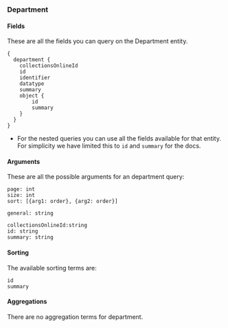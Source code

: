 ### Department

#### Fields
These are all the fields you can query on the Department entity. 
```
{
  department {
    collectionsOnlineId
    id
    identifier
    datatype
    summary
    object {
        id 
        summary
    }
  }
}
```
* For the nested queries you can use all the fields available for that entity. For simplicity we have limited this to `id` and `summary` for the docs.
#### Arguments
These are all the possible arguments for an department query:
```
page: int
size: int
sort: [{arg1: order}, {arg2: order}] 

general: string

collectionsOnlineId:string
id: string
summary: string
```

#### Sorting
The available sorting terms are:
```
id
summary
```
#### Aggregations
There are no aggregation terms for department.